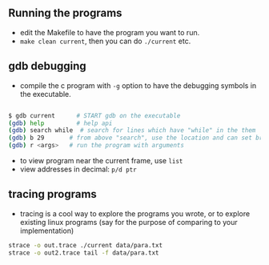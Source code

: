 
## Running the programs
- edit the Makefile to have the program you want to run.
- `make clean current`, then you can do `./current` etc.


## gdb debugging
- compile the c program with `-g` option to have the debugging symbols in the executable.


```bash

$ gdb current      # START gdb on the executable
(gdb) help         # help api
(gdb) search while  # search for lines which have "while" in the them
(gdb) b 29       # from above "search", use the location and can set breakpoint
(gdb) r <args>   # run the program with arguments


```

- to view program near the current frame, use `list`
- view addresses in decimal: `p/d ptr`


## tracing programs
- tracing is a cool way to explore the programs you wrote, or to explore existing 
linux programs (say for the purpose of comparing to your implementation)

```bash
strace -o out.trace ./current data/para.txt
strace -o out2.trace tail -f data/para.txt
```